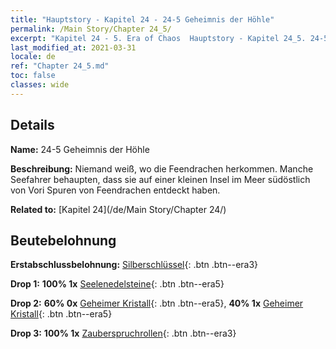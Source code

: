 ```yaml
---
title: "Hauptstory - Kapitel 24 - 24-5 Geheimnis der Höhle"
permalink: /Main Story/Chapter 24_5/
excerpt: "Kapitel 24 - 5. Era of Chaos  Hauptstory - Kapitel 24_5. 24-5 Geheimnis der Höhle"
last_modified_at: 2021-03-31
locale: de
ref: "Chapter 24_5.md"
toc: false
classes: wide
---
```


## Details

 **Name:** 24-5 Geheimnis der Höhle

 **Beschreibung:** Niemand weiß, wo die Feendrachen herkommen. Manche Seefahrer behaupten, dass sie auf einer kleinen Insel im Meer südöstlich von Vori Spuren von Feendrachen entdeckt haben.

 **Related to:** [Kapitel 24](/de/Main Story/Chapter 24/)

## Beutebelohnung

 **Erstabschlussbelohnung:** [Silberschlüssel](/de/Items/con_693/){: .btn .btn--era3}

 **Drop 1:** **100% 1x** [Seelenedelsteine](/de/Items/mat_86/){: .btn .btn--era5}

 **Drop 2:** **60% 0x** [Geheimer Kristall](/de/Items/mat_80/){: .btn .btn--era5}, **40% 1x** [Geheimer Kristall](/de/Items/mat_80/){: .btn .btn--era5}

 **Drop 3:** **100% 1x** [Zauberspruchrollen](/de/Items/con_694/){: .btn .btn--era3}

